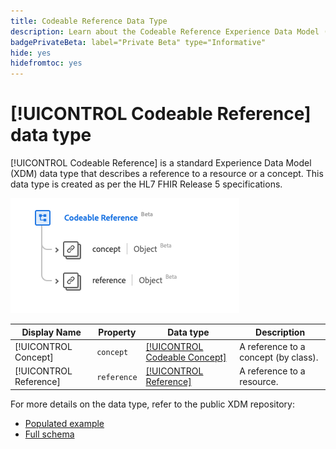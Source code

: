 ```yaml
---
title: Codeable Reference Data Type
description: Learn about the Codeable Reference Experience Data Model (XDM) data type.
badgePrivateBeta: label="Private Beta" type="Informative"
hide: yes
hidefromtoc: yes
---
```

# [!UICONTROL Codeable Reference] data type

[!UICONTROL Codeable Reference] is a standard Experience Data Model (XDM) data type that describes a reference to a resource or a concept. This data type is created as per the HL7 FHIR Release 5 specifications.

![Codeable Reference data type structure](../../images/data-types/healthcare/codeable-reference.png)

| Display Name | Property | Data type | Description |
| --- | --- | --- | --- |
| [!UICONTROL Concept] | `concept` | [[!UICONTROL Codeable Concept]](../healthcare/codeable-concept.md) | A reference to a concept (by class). |
| [!UICONTROL Reference] |`reference` | [[!UICONTROL Reference]](../healthcare/reference.md) | A reference to a resource. |

For more details on the data type, refer to the public XDM repository:

* [Populated example](https://github.com/adobe/xdm/blob/master/extensions/industry/healthcare/fhir/datatypes/codeablereference.example.1.json)
* [Full schema](https://github.com/adobe/xdm/blob/master/extensions/industry/healthcare/fhir/datatypes/codeablereference.schema.json)

